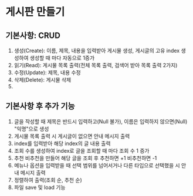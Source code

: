 # 게시판 만들기
## 기본사항: CRUD
1. 생성(Create): 이름, 제목, 내용을 입력받아 게시물 생성, 게시글의 고유 index 생성하여 생성할 때 마다 자동으로 1증가
2. 읽기(Read): 게시물 목록 출력(전체 목록 출력, 검색어 받아 목록 출력 2가지)
3. 수정(Update): 제목, 내용 수정
4. 삭제(Delete): 게시물 삭제
5. 
## 기본사항 후 추가 기능
1. 글을 작성할 때 제목은 반드시 입력하고(Null 불가), 이름은 입력하지 않으면(Null) "익명"으로 생성
2. 게시물 목록 출력 시 게시글이 없으면 안내 메시지 출력 
3. index를 입력받아 해당 index의 글 내용 출력
4. 조회 수를 생성하여 index로 글을 조회할 때 마다 조회 수 1 증가
5. 추천 비추천을 만들어 해당 글을 조회 후 추천하면 +1 비추천하면 -1
6. 메뉴나 옵션을 입력받을 때 선택 범위를 넘어서거나 다른 타입으로 선택했을 시 안내 메시지 출력
7. 정렬하여 출력(조회 순, 추천 순)
8. 파일 save 및 load 기능
